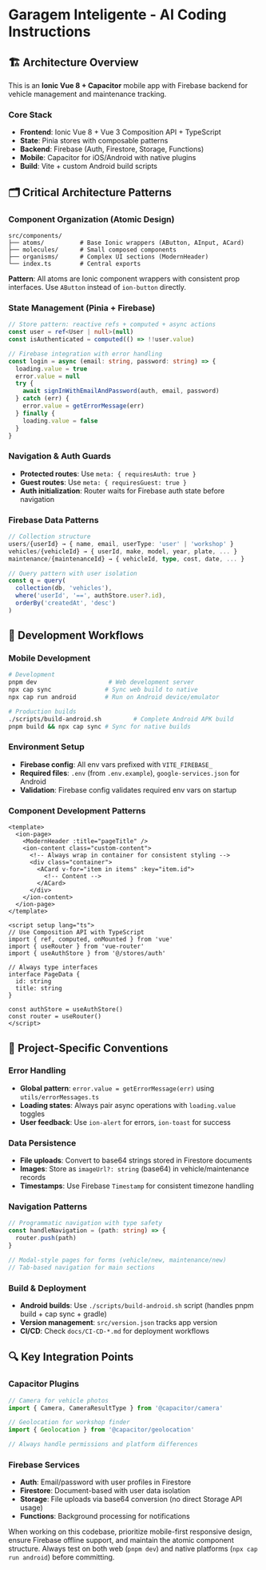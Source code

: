 # Garagem Inteligente - AI Coding Instructions

## 🏗️ Architecture Overview

This is an **Ionic Vue 8 + Capacitor** mobile app with Firebase backend for vehicle management and maintenance tracking.

### Core Stack
- **Frontend**: Ionic Vue 8 + Vue 3 Composition API + TypeScript
- **State**: Pinia stores with composable patterns
- **Backend**: Firebase (Auth, Firestore, Storage, Functions)
- **Mobile**: Capacitor for iOS/Android with native plugins
- **Build**: Vite + custom Android build scripts

## 🗂️ Critical Architecture Patterns

### Component Organization (Atomic Design)
```
src/components/
├── atoms/          # Base Ionic wrappers (AButton, AInput, ACard)
├── molecules/      # Small composed components
├── organisms/      # Complex UI sections (ModernHeader)
└── index.ts        # Central exports
```

**Pattern**: All atoms are Ionic component wrappers with consistent prop interfaces. Use `AButton` instead of `ion-button` directly.

### State Management (Pinia + Firebase)
```typescript
// Store pattern: reactive refs + computed + async actions
const user = ref<User | null>(null)
const isAuthenticated = computed(() => !!user.value)

// Firebase integration with error handling
const login = async (email: string, password: string) => {
  loading.value = true
  error.value = null
  try {
    await signInWithEmailAndPassword(auth, email, password)
  } catch (err) {
    error.value = getErrorMessage(err)
  } finally {
    loading.value = false
  }
}
```

### Navigation & Auth Guards
- **Protected routes**: Use `meta: { requiresAuth: true }`
- **Guest routes**: Use `meta: { requiresGuest: true }`
- **Auth initialization**: Router waits for Firebase auth state before navigation

### Firebase Data Patterns
```typescript
// Collection structure
users/{userId} → { name, email, userType: 'user' | 'workshop' }
vehicles/{vehicleId} → { userId, make, model, year, plate, ... }
maintenance/{maintenanceId} → { vehicleId, type, cost, date, ... }

// Query pattern with user isolation
const q = query(
  collection(db, 'vehicles'),
  where('userId', '==', authStore.user?.id),
  orderBy('createdAt', 'desc')
)
```

## 🔧 Development Workflows

### Mobile Development
```bash
# Development
pnpm dev                    # Web development server
npx cap sync               # Sync web build to native
npx cap run android        # Run on Android device/emulator

# Production builds
./scripts/build-android.sh         # Complete Android APK build
pnpm build && npx cap sync # Sync for native builds
```

### Environment Setup
- **Firebase config**: All env vars prefixed with `VITE_FIREBASE_`
- **Required files**: `.env` (from `.env.example`), `google-services.json` for Android
- **Validation**: Firebase config validates required env vars on startup

### Component Development Patterns
```vue
<template>
  <ion-page>
    <ModernHeader :title="pageTitle" />
    <ion-content class="custom-content">
      <!-- Always wrap in container for consistent styling -->
      <div class="container">
        <ACard v-for="item in items" :key="item.id">
          <!-- Content -->
        </ACard>
      </div>
    </ion-content>
  </ion-page>
</template>

<script setup lang="ts">
// Use Composition API with TypeScript
import { ref, computed, onMounted } from 'vue'
import { useRouter } from 'vue-router'
import { useAuthStore } from '@/stores/auth'

// Always type interfaces
interface PageData {
  id: string
  title: string
}

const authStore = useAuthStore()
const router = useRouter()
</script>
```

## 🎯 Project-Specific Conventions

### Error Handling
- **Global pattern**: `error.value = getErrorMessage(err)` using `utils/errorMessages.ts`
- **Loading states**: Always pair async operations with `loading.value` toggles
- **User feedback**: Use `ion-alert` for errors, `ion-toast` for success

### Data Persistence
- **File uploads**: Convert to base64 strings stored in Firestore documents
- **Images**: Store as `imageUrl?: string` (base64) in vehicle/maintenance records
- **Timestamps**: Use Firebase `Timestamp` for consistent timezone handling

### Navigation Patterns
```typescript
// Programmatic navigation with type safety
const handleNavigation = (path: string) => {
  router.push(path)
}

// Modal-style pages for forms (vehicle/new, maintenance/new)
// Tab-based navigation for main sections
```

### Build & Deployment
  - **Android builds**: Use `./scripts/build-android.sh` script (handles pnpm build + cap sync + gradle)
- **Version management**: `src/version.json` tracks app version
- **CI/CD**: Check `docs/CI-CD-*.md` for deployment workflows

## 🔍 Key Integration Points

### Capacitor Plugins
```typescript
// Camera for vehicle photos
import { Camera, CameraResultType } from '@capacitor/camera'

// Geolocation for workshop finder
import { Geolocation } from '@capacitor/geolocation'

// Always handle permissions and platform differences
```

### Firebase Services
- **Auth**: Email/password with user profiles in Firestore
- **Firestore**: Document-based with user data isolation
- **Storage**: File uploads via base64 conversion (no direct Storage API usage)
- **Functions**: Background processing for notifications

When working on this codebase, prioritize mobile-first responsive design, ensure Firebase offline support, and maintain the atomic component structure. Always test on both web (`pnpm dev`) and native platforms (`npx cap run android`) before committing.